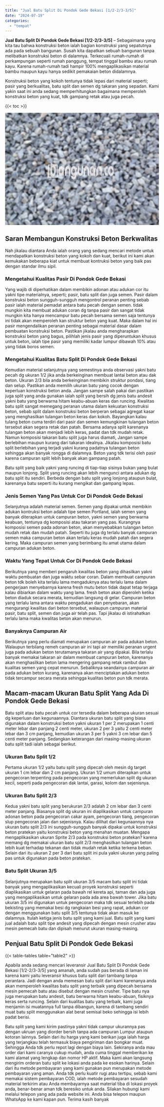 ```yaml
---
title: "Jual Batu Split Di Pondok Gede Bekasi [1/2-2/3-3/5]"
date: "2024-07-19"
categories: 
  - "tempat"
---
```


**Jual Batu Split Di Pondok Gede Bekasi \[1/2-2/3-3/5\]** – Sebagaimana yang kita tau bahwa konstruksi beton ialah bagian konstruksi yang sepatutnya ada pada sebuah bangunan. Susah kita dapatkan sebuah bangunan tanpa melibatkan konstruksi beton di dalamnya. Terkecuali rumah-rumah di perkampungan seperti rumah panggung, tempat tinggal bambu atau rumah kayu. Karena rumah-rumah tadi hampir 100% mengaplikasikan material bambu maupun kayu hanya sedikit pemakaian beton didalamnya.

Konstruksi beton yang kokoh tentunya tidak lepas dari material seperti; pasir yang berkualitas, batu split dan semen dg takaran yang sepadan. Kami yakin saat ini anda sedang memperhitungkan bagaimana memperoleh konstruksi beton yang kuat, tdk gampang retak atau juga pecah.

{{< toc >}}

![Jual Batu Split Di Pondok Gede Bekasi [1/2-2/3-3/5]](/images/jual-batu-split-06.png)

## Saran Membangun Konstruksi Beton Berkwalitas

Nah jikalau diantara Anda ialah orang yang sedang mencari metode untuk mendapatkan konstruksi beton yang kokoh dan kuat, berikut ini kami akan kemukakan beberapa kiat untuk membuat kontruksi beton yang baik pas dengan standar ilmu sipil.

### Mengetahui Kualitas Pasir Di Pondok Gede Bekasi

Yang wajib di diperhatikan dalam membikin adonan atau adukan cor itu yakni tipe materialnya, seperti; pasir, batu split dan juga semen. Pasir dalam konstruksi beton sungguh-sungguh mengontrol peranan penting sebab pasir ialah material pemadat antara batu pecah dengan semen. tidak mungkin kita membuat adukan coran dg tanpa pasir dan sangat tidak mungkin kita hanya mencampur batu pecah bersama semen saja tentunya ini tidak akan memperoleh kan struktur beton yang kuat. Maka dalam hal ini pasir mengendalikan peranan penting sebagai material dasar dalam pembuatan konstruksi beton. Pastikan jikalau anda mengharapkan konstruksi beton yang bagus, pilihlah jenis pasir yang diperuntukan khusus untuk beton, ialah tipe pasir yang memiliki kadar lumpur dibawah 10% atau yang tidak boros semen.

### Mengetahui Kualitas Batu Split Di Pondok Gede Bekasi

Kemudian material selanjutnya yang semestinya anda observasi yakni batu pecah dg ukuran 1/2 jika anda berkeinginan membuat lantai beton atau dak beton. Ukuran 2/3 bila anda berkeinginan membikin struktur pondasi, tiang dan selup. Pastikan anda memilih ukuran batu yang cocok dengan keperluan konstruksi beton anda. Jangan sampe salah pakai dan pastikan juga split yang anda gunakan ialah split yang bersih dg jenis batu andesit yakni batu yang berwarna hitam keabu-abuan keras dan runcing. Kwalitas batu split sangat memegang peranan utama dalam kekuatan konstruksi beton, sebab split dalam konstruksi beton berperan sebagai agregat kasar yang menghasilkan tulangan beton keras dan kokoh. Bayangkan kalau tulang beton cuma terdiri dari pasir dan semen kemungkinan tulangan beton tersebut akan segera retak dan patah. Bersama adanya split karenanya tulangan beton akan menjadi lebih keras, padat dan tdk mudah retak. Namun komposisi takaran batu split juga harus diamati, Jangan sampe berlebihan maupun kurang dari takaran idealnya. Jikalau komposisi batu split berlebihan yang terjadi yakni kurang padatnya tulangan beton sehingga akan banyak rongga di dalamnya. Beton yang tdk terisi oleh pasir karena campuran split lebih banyak akan gampang patah.

Batu split yang baik yakni yang runcing di tiap-tiap sisinya bukan yang bulat maupun lonjong. Split yang runcing akan lebih mengunci antara adukan dg batu split itu sendiri. Berbeda dengan batu split yang lonjong ataupun bulat, karenanya batu seperti itu kurang mengikat dan gampang lepas.

### Jenis Semen Yang Pas Untuk Cor Di Pondok Gede Bekasi

Selanjutnya adalah material semen. Semen yang dipakai untuk membikin adukan kontruksi beton adalah tipe semen Portland, ialah semen yang banyak diterapkan untuk campuran beton, yakni semen yang berwarna keabuan, tentunya dg komposisi atau takaran yang pas. Kurangnya komposisi semen pada adonan beton, akan menyebabkan tulangan beton mudah retak dan mudah patah. Seperti itu juga dg terlalu banyak campuran semen maka campuran beton akan terlalu keras mudah patah dan segera kering. Maka campuran semen yang berimbang itu amat utama dalam campuran adukan beton.

### Waktu Yang Tepat Untuk Cor Di Pondok Gede Bekasi

Berikutnya yang memberi pengaruh kwalitas beton yang dihasilkan yakni waktu pembuatan dan juga waktu sebar coran. Dalam membuat campuran beton tdk boleh kita terlalu lama mengaduknya atau terlalu lama dalam pengerjaan menyebarnya karena fresh mutu beton tidak dapat tetap terjaga kalau dibiarkan dalam waktu yang lama. fresh beton akan diperoleh ketika beton diaduk secara merata, kemudian langsung di gelar. Campuran beton yang terlalu lama antara waktu pengadukan dan penyebaran, akan mengurangi kwalitas dari beton tersebut, walaupun campuran material pasir, batu split, semen dan juga air telah pas. Tapi jikalau di istirahatkan terlalu lama maka kwalitas beton akan menurun.

### Banyaknya Campuran Air

Berikutnya yang perlu diamati merupakan campuran air pada adukan beton. Walaupun terbilang remeh campuran air ini tapi air memiliki peranan urgent juga pada adukan beton terutamanya takaran air yang dipakai. Bila terlalu banyak memakai takaran air dalam membuat campuran beton, karenanya akan menghasilkan beton lama mengering gampang retak rambut dan kualitas semen yang cepat menurun. Sebaliknya seandainya campuran air pada adukan beton kurang, karenanya akan menciptakan adukan beton tidak tercampur secara merata sehingga kualitas beton pun tdk merata.

## Macam-macam Ukuran Batu Split Yang Ada Di Pondok Gede Bekasi

Batu split atau batu pecah untuk cor tersedia dalam beberapa ukuran sesuai dg keperluan dan kegunaannya. Diantara ukuran batu split yang biasa digunakan dalam konstruksi beton yakni ukuran 1 per 2 merupakan 1 centi meter lebar dan panjang 2 centi meter, ukuran 2 per 3 yaitu 2 centi meter lebar dan 3 cm panjang, kemudian ukuran 3 per 5 yakni 3 cm lebar dan 5 centi meter panjang. Sedangkan keterangan dari masing-masing ukuran batu split tadi ialah sebagai berikut.

### Ukuran Batu Split 1/2

Pertama ukuran 1/2 yaitu batu split yang dipecah oleh mesin dg target ukuran 1 cm lebar dan 2 cm panjang. Ukuran 1/2 umum diterapkan untuk pengecoran terpenting pada pengecoran yang memerlukan split dg ukuran kecil, seperti pada pengecoran dak lantai, garasi, kolom dan sejenisnya.

### Ukuran Batu Split 2/3

Kedua yakni batu split yang berukuran 2/3 adalah 2 cm lebar dan 3 centi meter panjang. Biasanya split dg ukuran ini diaplikasikan untuk campuran adonan beton pada pengecoran cakar ayam, pengecoran tiang, pengecoran slup pengecoran jalan dan sejenisnya. Kalau dilihat dari kegunaannya nya ukuran batu split 2/3 ini sungguh-sungguh banyak dipakai untuk konstruksi beton pratekan yaitu konstruksi beton yang menahan muatan. Mengapa mengaplikasikan ukuran Sprite 2/3 pada konstruksi beton pratekan? karena memang dg memakai ukuran batu split 2/3 menghasilkan tulangan beton lebih kuat terhadap tekanan dan tidak mudah retak ketika terkena beban. Selain dari itu ukuran 2 per 3 dari batu split ini pula yakni ukuran yang paling pas untuk digunakan pada beton pratekan.

### Batu Split Ukuran 3/5

Selanjutnya merupakan batu split ukuran 3/5 macam batu split ini tidak banyak yang mengaplikasikan kecuali proyek konstruksi seperti diaplikasikan untuk gelaran pada bawah rel kereta api, taman dan ada juga yang mengaplikasikan untuk gelaran pada ada area bawah tower. Jika batu ukuran 3/5 ini digunakan untuk pengecoran maka tdk sesuai terlebih pada bekisting yang memakai besi dg rangkaian besi yang rapat, adukan cor dengan menggunakan batu split 3/5 tentunya tidak akan masuk ke dalamnya. Itulah ketiga jenis batu split yang kami jual. Batu split yang kami jual adalah batu split tipe andesit yang dipecah dengan mesin crusher atau mesin pemecah batu dan dipisah menurut ukuran masing-masing.

## Penjual Batu Split Di Pondok Gede Bekasi

{{< table-tables table="table2" >}}

Apabila anda sedang mencari leveransir Jual Batu Split Di Pondok Gede Bekasi \[1/2-2/3-3/5\] yang amanah, anda sudah pas berada di laman ini karena kami yaitu leveransir khusus batu split dari tambang tanpa perantara. Jadi dengan anda memesan batu split dari kami karenanya anda akan memperoleh kwalitas batu split yang terbaik yang dipecah bersama mesin pemecah batu atau disebut dengan mesin crusher. Tipe batu nya juga merupakan batu andesit, batu berwarna hitam keabu-abuan, fisiknya keras serta runcing. Selain dari kualitas batu yang terbaik, kami juga menjamin isi muatannya full tanpa dibangun, karena di tambang sendiri muat batu split menggunakan alat berat semisal beko sehingga isi lebih padat berisi.

Batu split yang kami kirim pastinya yakni tidak campur ukurannya pas dengan ukruan yang diorder bersih tanpa ada campuran Lumpur ataupun kotoran lainnya. Selain dari itu harga yang kami berikan juga ialah harga yang terjangkau telah termasuk biaya pengiriman dan bongkar muat. Sehingga Anda tdk perlu repot lagi dengan biaya lain. Sekiranya anda mau order dari kami caranya cukup mudah, anda cuma tinggal memberikan ke kami alamat yang lengkap dan nomor HP aktif. Maka kami akan langsung mengirim orderan batu split ke lokasi anda pada ke esokan harinya. Selain dari itu metode pembayaran yang kami gunakan pun merupakan metode pembayaran yang aman. Anda tdk perlu kuatir rugi atau tertipu, sebab kami memakai sistem pembayaran COD, ialah metode pembayaran sesudah material terkirim atau Anda membayarnya saat material tiba di lokasi proyek anda, benar-benar aman tdk beresiko untuk anda. Silakan hubungi kami melalui telepon yang ada pada website ini. Anda bisa telepon maupun WhatsApp ke kami kapan pun. Terima kasih banyak

